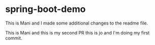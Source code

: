 # spring-boot-demo


This is Mani and I made some additional changes to the readme file.


This is Mani and this is my second PR this is jo and I'm doing my first commit.

